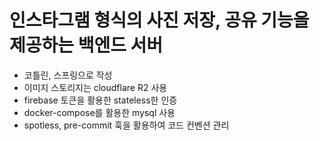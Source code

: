# 인스타그램 형식의 사진 저장, 공유 기능을 제공하는 백엔드 서버
- 코틀린, 스프링으로 작성
- 이미지 스토리지는 cloudflare R2 사용
- firebase 토큰을 활용한 stateless한 인증
- docker-compose를 활용한 mysql 사용
- spotless, pre-commit 훅을 활용하여 코드 컨벤션 관리
